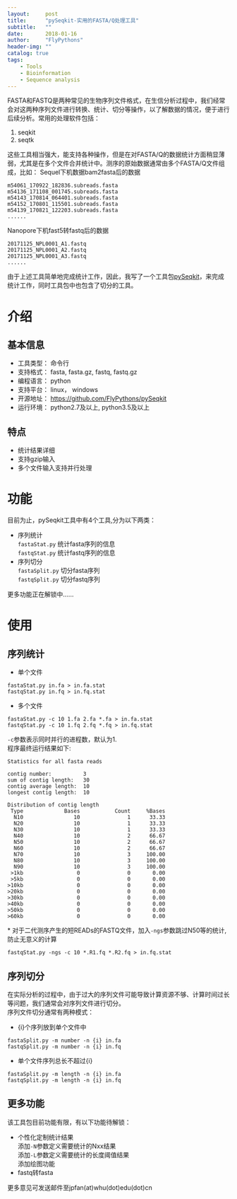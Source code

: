```yaml
---
layout:     post
title:      "pySeqkit-实用的FASTA/Q处理工具"
subtitle:   ""
date:       2018-01-16
author:     "FlyPythons"
header-img: ""
catalog: true
tags:
    - Tools
    - Bioinformation
    - Sequence analysis
---
```

FASTA和FASTQ是两种常见的生物序列文件格式，在生信分析过程中，我们经常会对这两种序列文件进行转换、统计、切分等操作，以了解数据的情况，便于进行后续分析。常用的处理软件包括：  
1. seqkit  
2. seqtk  

这些工具相当强大，能支持各种操作，但是在对FASTA/Q的数据统计方面稍显薄弱，尤其是在多个文件合并统计中。测序的原始数据通常由多个FASTA/Q文件组成，比如：
Sequel下机数据bam2fasta后的数据
```commandline
m54061_170922_182836.subreads.fasta
m54136_171108_001745.subreads.fasta
m54143_170814_064401.subreads.fasta
m54152_170801_115501.subreads.fasta
m54139_170821_122203.subreads.fasta
......
```
Nanopore下机fast5转fastq后的数据
```commandline
20171125_NPL0001_A1.fastq
20171125_NPL0001_A2.fastq
20171125_NPL0001_A3.fastq
......
```
由于上述工具简单地完成统计工作，因此，我写了一个工具包[pySeqkit](https://github.com/FlyPythons/pySeqkit)，来完成统计工作，同时工具包中也包含了切分的工具。  

# 介绍
## 基本信息
* 工具类型： 命令行
* 支持格式： fasta, fasta.gz, fastq, fastq.gz
* 编程语言： python
* 支持平台： linux， windows
* 开源地址： https://github.com/FlyPythons/pySeqkit 
* 运行环境： python2.7及以上, python3.5及以上
  
## 特点
* 统计结果详细
* 支持gzip输入
* 多个文件输入支持并行处理

# 功能
目前为止，pySeqkit工具中有4个工具,分为以下两类：
* 序列统计  
`fastaStat.py` 统计fasta序列的信息  
`fastqStat.py` 统计fastq序列的信息  
* 序列切分  
`fastaSplit.py` 切分fasta序列  
`fastqSplit.py` 切分fastq序列

更多功能正在解锁中......

# 使用
## 序列统计
* 单个文件  
```
fastaStat.py in.fa > in.fa.stat
fastqStat.py in.fq > in.fq.stat
```
* 多个文件
```commandline
fastaStat.py -c 10 1.fa 2.fa *.fa > in.fa.stat
fastqStat.py -c 10 1.fq 2.fq *.fq > in.fq.stat
```
`-c`参数表示同时并行的进程数，默认为1.  
程序最终运行结果如下:

```commandline
Statistics for all fasta reads

contig number:          3
sum of contig length:   30
contig average length:  10
longest contig length:  10

Distribution of contig length
 Type             Bases           Count     %Bases
  N10                10               1      33.33
  N20                10               1      33.33
  N30                10               1      33.33
  N40                10               2      66.67
  N50                10               2      66.67
  N60                10               2      66.67
  N70                10               3     100.00
  N80                10               3     100.00
  N90                10               3     100.00
 >1kb                 0               0       0.00
 >5kb                 0               0       0.00
>10kb                 0               0       0.00
>20kb                 0               0       0.00
>30kb                 0               0       0.00
>40kb                 0               0       0.00
>50kb                 0               0       0.00
>60kb                 0               0       0.00
```
\* 对于二代测序产生的短READs的FASTQ文件，加入`-ngs`参数跳过N50等的统计,防止无意义的计算
```commandline
fastqStat.py -ngs -c 10 *.R1.fq *.R2.fq > in.fq.stat
```
## 序列切分
在实际分析的过程中，由于过大的序列文件可能导致计算资源不够、计算时间过长等问题，我们通常会对序列文件进行切分。  
序列文件切分通常有两种模式：

* {i}个序列放到单个文件中

```commandline
fastaSplit.py -m number -n {i} in.fa
fastqSplit.py -m number -n {i} in.fq
```

* 单个文件序列总长不超过{i}

```commandline
fastaSplit.py -m length -n {i} in.fa
fastqSplit.py -m length -n {i} in.fq
```

## 更多功能
该工具包目前功能有限，有以下功能待解锁：
* 个性化定制统计结果  
添加`-N`参数定义需要统计的Nxx结果  
添加`-L`参数定义需要统计的长度阈值结果  
添加绘图功能
* fastq转fasta
 
更多意见可发送邮件至jpfan(at)whu(dot)edu(dot)cn